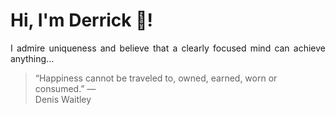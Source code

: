 # Hi, I'm Derrick 👋!
<p align="justify">I admire uniqueness and believe that a clearly focused mind can achieve anything...</p> 
<!-- #quote-start -->
<blockquote>&ldquo;Happiness cannot be traveled to, owned, earned, worn or consumed.&rdquo; &mdash; <footer>Denis Waitley</footer></blockquote>
<!-- #quote-end -->
